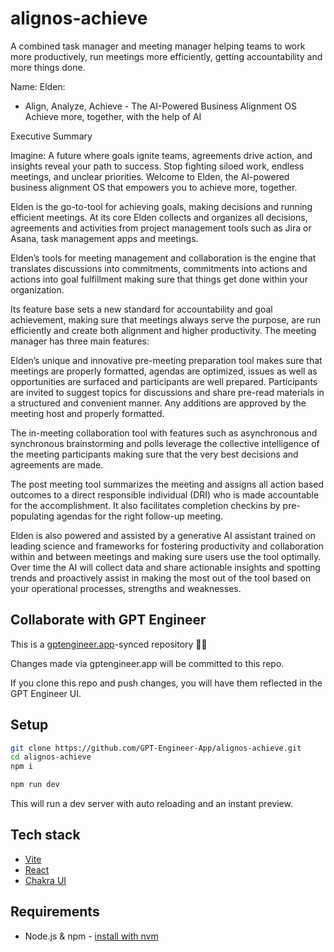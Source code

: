 # alignos-achieve

A combined task manager and meeting manager helping teams to work more productively, run meetings more efficiently, getting accountability and more things done.

Name: Elden: 
- Align, Analyze, Achieve - The AI-Powered Business Alignment OS
Achieve more, together, with the help of AI

Executive Summary

Imagine: A future where goals ignite teams, agreements drive action, and insights reveal your path to success. Stop fighting siloed work, endless meetings, and unclear priorities. Welcome to Elden, the AI-powered business alignment OS that empowers you to achieve more, together.

Elden is the go-to-tool for achieving goals, making decisions and running efficient meetings. At its core Elden collects and organizes all decisions, agreements and activities from project management tools such as Jira or Asana, task management apps and meetings.

Elden’s tools for meeting management and collaboration is the engine that translates discussions into commitments, commitments into actions and actions into goal fulfillment making sure that things get done within your organization.

Its feature base sets a new standard for accountability and goal achievement, making sure that meetings always serve the purpose, are run efficiently and create both alignment and higher productivity. The meeting manager has three main features: 

Elden’s unique and innovative pre-meeting preparation tool makes sure that meetings are properly formatted, agendas are optimized, issues as well as opportunities are surfaced and participants are well prepared. Participants are invited to suggest topics for discussions and share pre-read materials in a structured and convenient manner. Any additions are approved by the meeting host and properly formatted.

The in-meeting collaboration tool with features such as asynchronous and synchronous brainstorming and polls leverage the collective intelligence of the meeting participants making sure that the very best decisions and agreements are made.

The post meeting tool summarizes the meeting and assigns all action based outcomes to a direct responsible individual (DRI) who is made accountable for the accomplishment. It also facilitates completion checkins by pre-populating agendas for the right follow-up meeting.

Elden is also powered and assisted by a generative AI assistant trained on leading science and frameworks for fostering productivity and collaboration within and between meetings and making sure users use the tool optimally. Over time the AI will collect data and share actionable insights and spotting trends and proactively assist in making the most out of the tool based on your operational processes, strengths and weaknesses.


## Collaborate with GPT Engineer

This is a [gptengineer.app](https://gptengineer.app)-synced repository 🌟🤖

Changes made via gptengineer.app will be committed to this repo.

If you clone this repo and push changes, you will have them reflected in the GPT Engineer UI.

## Setup

```sh
git clone https://github.com/GPT-Engineer-App/alignos-achieve.git
cd alignos-achieve
npm i
```

```sh
npm run dev
```

This will run a dev server with auto reloading and an instant preview.

## Tech stack

- [Vite](https://vitejs.dev/)
- [React](https://react.dev/)
- [Chakra UI](https://chakra-ui.com/)

## Requirements

- Node.js & npm - [install with nvm](https://github.com/nvm-sh/nvm#installing-and-updating)
